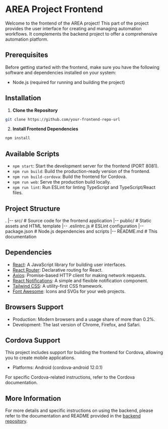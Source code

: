 # AREA Project Frontend

Welcome to the frontend of the AREA project! This part of the project provides the user interface for creating and managing automation workflows. It complements the backend project to offer a comprehensive automation platform.

## Prerequisites

Before getting started with the frontend, make sure you have the following software and dependencies installed on your system:

- Node.js (required for running and building the project)

## Installation

1. **Clone the Repository**

```bash
git clone https://github.com/your-frontend-repo-url
```

2. **Install Frontend Dependencies**

```bash
npm install
```

## Available Scripts

- `npm start`: Start the development server for the frontend (PORT 8081).
- `npm run build`: Build the production-ready version of the frontend.
- `npm run build-cordova`: Build the frontend for Cordova.
- `npm run web`: Serve the production build locally.
- `npm run lint`: Run ESLint for linting TypeScript and TypeScript/React files.

## Project Structure

.
|-- src/ # Source code for the frontend application
|-- public/ # Static assets and HTML template
|-- .eslintrc.js # ESLint configuration
|-- package.json # Node.js dependencies and scripts
|-- README.md # This documentation

## Dependencies

- [React](https://reactjs.org/): A JavaScript library for building user interfaces.
- [React Router](https://reactrouter.com/): Declarative routing for React.
- [Axios](https://axios-http.com/): Promise-based HTTP client for making network requests.
- [React Notifications](https://www.npmjs.com/package/react-notifications): A simple and flexible notification component.
- [Tailwind CSS](https://tailwindcss.com/): A utility-first CSS framework.
- [Font Awesome](https://fontawesome.com/): Icons and SVGs for your web projects.

## Browsers Support

- Production: Modern browsers and a usage share of more than 0.2%.
- Development: The last version of Chrome, Firefox, and Safari.

## Cordova Support

This project includes support for building the frontend for Cordova, allowing you to create mobile applications.

- Platforms: Android (cordova-android 12.0.1)

For specific Cordova-related instructions, refer to the Cordova documentation.

## More Information

For more details and specific instructions on using the backend, please refer to the documentation and README provided in the [backend repository](https://github.com/EpitechPromo2026/B-DEV-500-LYN-5-1-area-timothe.medico/tree/main/back).
